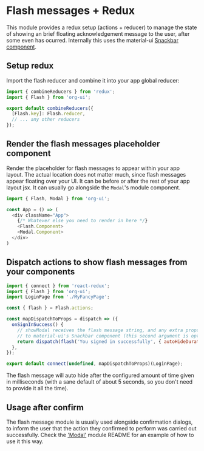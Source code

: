 # Flash messages + Redux

This module provides a redux setup (actions + reducer) to manage the state of showing an brief
floating acknowledgement message to the user, after some even has ocurred. Internally this uses the
material-ui [Snackbar component](https://material-ui-next.com/demos/snackbars/).

## Setup redux

Import the flash reducer and combine it into your app global reducer:

```javascript
import { combineReducers } from 'redux';
import { Flash } from 'org-ui';

export default combineReducers({
  [Flash.key]: Flash.reducer,
  // ... any other reducers
});
```

## Render the flash messages placeholder component

Render the placeholder for flash messages to appear within your app layout. The actual location does
not matter much, since flash messages appear floating over your UI. It can be before or after the
rest of your app layout jsx. It can usually go alongside the `Modal`'s module component.

```javascript
import { Flash, Modal } from 'org-ui';

const App = () => (
  <div className="App">
    {/* Whatever else you need to render in here */}
    <Flash.Component>
    <Modal.Component>
  </div>
)
```

## Dispatch actions to show flash messages from your components

```javascript
import { connect } from 'react-redux';
import { Flash } from 'org-ui';
import LoginPage from './MyFancyPage';

const { flash } = Flash.actions;

const mapDispatchToProps = dispatch => ({
  onSignInSuccess() {
    // showModal receives the flash message string, and any extra props to pass
    // to material-ui's Snackbar component (this second argument is optional).
    return dispatch(flash('You signed in successfully', { autoHideDuration: 3000 }));
  },
});

export default connect(undefined, mapDispatchToProps)(LoginPage);
```

The flash message will auto hide after the configured amount of time given in milliseconds (with a
sane default of about 5 seconds, so you don't need to provide it all the time).

## Usage after confirm

The flash message module is usually used alongside confirmation dialogs, to inform the user that the
action they confirmed to perform was carried out successfully. Check the
['Modal'](https://github.com/ProjectVegas/org-ui/tree/master/src/components/modal) module README for
an example of how to use it this way.
